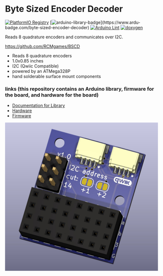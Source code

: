 # Byte Sized Encoder Decoder

[![PlatformIO Registry](https://badges.registry.platformio.org/packages/joshua1024/library/byte-sized-encoder-decoder.svg)](https://registry.platformio.org/libraries/joshua1024/byte-sized-encoder-decoder)
[![arduino-library-badge](https://www.ardu-badge.com/badge/byte-sized-encoder-decoder.svg?)](https://www.ardu-badge.com/byte-sized-encoder-decoder)
[![Arduino Lint](https://github.com/RCMgames/BSCD/actions/workflows/arduino-lint.yml/badge.svg)](https://github.com/RCMgames/BSCD/actions/workflows/arduino-lint.yml)
[![doxygen](https://github.com/RCMgames/BSCD/actions/workflows/doxygen.yml/badge.svg)](https://github.com/RCMgames/BSCD/actions/workflows/doxygen.yml)

Reads 8 quadrature encoders and communicates over I2C.

https://github.com/RCMgames/BSCD

* Reads 8 quadrature encoders
* 1.0x0.85 inches
* I2C (Qwiic Compatible)
* powered by an ATMega328P
* hand solderable surface mount components

### links (this repository contains an Arduino library, firmware for the board, and hardware for the board)
* [Documentation for Library](https://rcmgames.github.io/BSCD/class_byte_sized_encoder_decoder.html)
* [Hardware](https://github.com/RCMgames/BSCD/tree/main/extras/hardware)
* [Firmware](https://github.com/RCMgames/BSCD/tree/main/extras/firmware)

![cad render](https://github.com/RCMgames/BSCD/blob/69d2e29eb2ffca357fe0b54ef2ff80991d4873b7/extras/hardware/CAD%20renders/render%201.jpg)

